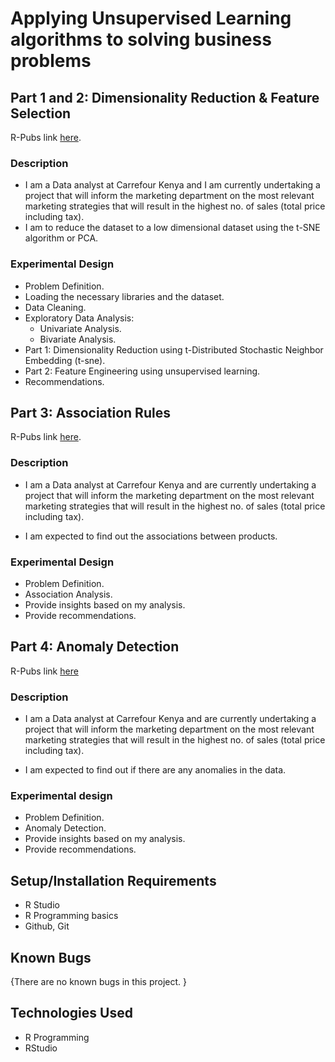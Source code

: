 # Applying Unsupervised Learning algorithms to solving business problems

## Part 1 and 2: Dimensionality Reduction & Feature Selection

R-Pubs link [here](https://rpubs.com/Geoffrey_Chege/914136).

### Description        
- I am a Data analyst at Carrefour Kenya and I am currently undertaking a project that will inform the marketing department on the most relevant marketing strategies that will result in the highest no. of sales (total price including tax).
- I am to reduce the dataset to a low dimensional dataset using the t-SNE algorithm or PCA.

### Experimental Design

- Problem Definition.
- Loading the necessary libraries and the dataset.
- Data Cleaning.
- Exploratory Data Analysis:
  - Univariate Analysis.
  - Bivariate Analysis.
- Part 1: Dimensionality Reduction using t-Distributed Stochastic Neighbor Embedding (t-sne).
- Part 2: Feature Engineering using unsupervised learning.
- Recommendations.

## Part 3: Association Rules

R-Pubs link [here](https://rpubs.com/Geoffrey_Chege/914142).

### Description
- I am a Data analyst at Carrefour Kenya and are currently undertaking a project that will inform the marketing department on the most relevant marketing strategies that will result in the highest no. of sales (total price including tax).

- I am expected to find out the associations between products.

### Experimental Design

- Problem Definition.
- Association Analysis.
- Provide insights based on my analysis.
- Provide recommendations.

## Part 4: Anomaly Detection

R-Pubs link [here](https://rpubs.com/Geoffrey_Chege/914146)

### Description
- I am a Data analyst at Carrefour Kenya and are currently undertaking a project that will inform the marketing department on the most relevant marketing strategies that will result in the highest no. of sales (total price including tax).

- I am expected to find out if there are any anomalies in the data.

### Experimental design

- Problem Definition.
- Anomaly Detection.
- Provide insights based on my analysis.
- Provide recommendations.

## Setup/Installation Requirements

- R Studio
- R Programming basics
- Github, Git

## Known Bugs

{There are no known bugs in this project. }

## Technologies Used

* R Programming
* RStudio
